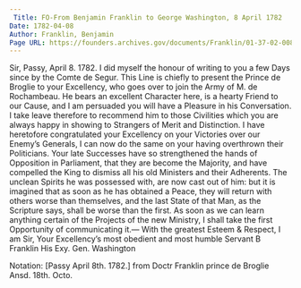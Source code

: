 ```yaml
---
 Title: FO-From Benjamin Franklin to George Washington, 8 April 1782
Date: 1782-04-08
Author: Franklin, Benjamin
Page URL: https://founders.archives.gov/documents/Franklin/01-37-02-0080
---
```


Sir,
Passy, April 8. 1782.
I did myself the honour of writing to you a few Days since by the Comte de Segur. This Line is chiefly to present the Prince de Broglie to your Excellency, who goes over to join the Army of M. de Rochambeau. He bears an excellent Character here, is a hearty Friend to our Cause, and I am persuaded you will have a Pleasure in his Conversation. I take leave therefore to recommend him to those Civilities which you are always happy in showing to Strangers of Merit and Distinction.
I have heretofore congratulated your Excellency on your Victories over our Enemy’s Generals, I can now do the same on your having overthrown their Politicians. Your late Successes have so strengthened the hands of Opposition in Parliament, that they are become the Majority, and have compelled the King to dismiss all his old Ministers and their Adherents. The unclean Spirits he was possessed with, are now cast out of him: but it is imagined that as soon as he has obtained a Peace, they will return with others worse than themselves, and the last State of that Man, as the Scripture says, shall be worse than the first.
As soon as we can learn anything certain of the Projects of the new Ministry, I shall take the first Opportunity of communicating it.— With the greatest Esteem & Respect, I am Sir, Your Excellency’s most obedient and most humble Servant
B Franklin
His Exy. Gen. Washington
 
Notation: [Passy April 8th. 1782.] from Doctr Franklin prince de Broglie Ansd. 18th. Octo.

